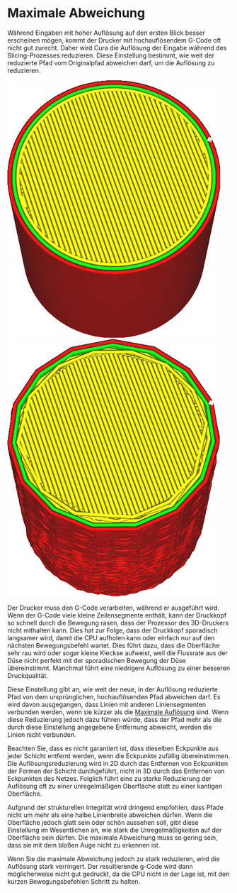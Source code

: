 Maximale Abweichung
====
Während Eingaben mit hoher Auflösung auf den ersten Blick besser erscheinen mögen, kommt der Drucker mit hochauflösendem G-Code oft nicht gut zurecht. Daher wird Cura die Auflösung der Eingabe während des Slicing-Prozesses reduzieren. Diese Einstellung bestimmt, wie weit der reduzierte Pfad vom Originalpfad abweichen darf, um die Auflösung zu reduzieren.

<!--screenshot {
"image_path": "meshfix_maximum_resolution_0.05.png",
"models": [{"script": "cylinder.scad"}],
"camera_position": [40, -20, 116],
"settings": {
    "meshfix_maximum_resolution": 0.05
},
"colours": 64
}-->
<!--screenshot {
"image_path": "meshfix_maximum_resolution_1.png",
"models": [{"script": "cylinder.scad"}],
"camera_position": [40, -20, 116],
"settings": {
    "meshfix_maximum_resolution": 4,
    "meshfix_maximum_deviation": 0.5
},
"colours": 64
}-->
![Vor der Reduzierung der Auflösung](../../../articles/images/meshfix_maximum_resolution_0.05.png)
![Nach Reduzierung der Auflösung (ad extremum)](../../../articles/images/meshfix_maximum_resolution_1.png)

Der Drucker muss den G-Code verarbeiten, während er ausgeführt wird. Wenn der G-Code viele kleine Zeilensegmente enthält, kann der Druckkopf so schnell durch die Bewegung rasen, dass der Prozessor des 3D-Druckers nicht mithalten kann. Dies hat zur Folge, dass der Druckkopf sporadisch langsamer wird, damit die CPU aufholen kann oder einfach nur auf den nächsten Bewegungsbefehl wartet. Dies führt dazu, dass die Oberfläche sehr rau wird oder sogar kleine Kleckse aufweist, weil die Flussrate aus der Düse nicht perfekt mit der sporadischen Bewegung der Düse übereinstimmt. Manchmal führt eine niedrigere Auflösung zu einer besseren Druckqualität.

Diese Einstellung gibt an, wie weit der neue, in der Auflösung reduzierte Pfad von dem ursprünglichen, hochauflösenden Pfad abweichen darf. Es wird davon ausgegangen, dass Linien mit anderen Liniensegmenten verbunden werden, wenn sie kürzer als die [Maximale Auflösung](meshfix_maximum_resolution.md) sind. Wenn diese Reduzierung jedoch dazu führen würde, dass der Pfad mehr als die durch diese Einstellung angegebene Entfernung abweicht, werden die Linien nicht verbunden.

Beachten Sie, dass es nicht garantiert ist, dass dieselben Eckpunkte aus jeder Schicht entfernt werden, wenn die Eckpunkte zufällig übereinstimmen. Die Auflösungsreduzierung wird in 2D durch das Entfernen von Eckpunkten der Formen der Schicht durchgeführt, nicht in 3D durch das Entfernen von Eckpunkten des Netzes. Folglich führt eine zu starke Reduzierung der Auflösung oft zu einer unregelmäßigen Oberfläche statt zu einer kantigen Oberfläche.

Aufgrund der strukturellen Integrität wird dringend empfohlen, dass Pfade nicht um mehr als eine halbe Linienbreite abweichen dürfen. Wenn die Oberfläche jedoch glatt sein oder schön aussehen soll, gibt diese Einstellung im Wesentlichen an, wie stark die Unregelmäßigkeiten auf der Oberfläche sein dürfen. Die maximale Abweichung muss so gering sein, dass sie mit dem bloßen Auge nicht zu erkennen ist.

Wenn Sie die maximale Abweichung jedoch zu stark reduzieren, wird die Auflösung stark verringert. Der resultierende g-Code wird dann möglicherweise nicht gut gedruckt, da die CPU nicht in der Lage ist, mit den kurzen Bewegungsbefehlen Schritt zu halten.